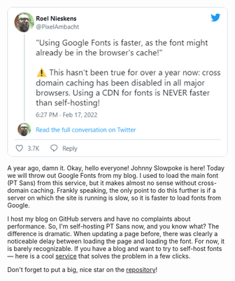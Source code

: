 ﻿[![Tweet](snap-tweet-PixelAmbacht-1494272370076536840.png)](https://twitter.com/PixelAmbacht/status/1494272370076536840)

A year ago, damn it. Okay, hello everyone! Johnny Slowpoke is here! Today we will throw out Google Fonts from my blog. I used to load the main font (PT Sans) from this service, but it makes almost no sense without cross-domain caching. Frankly speaking, the only point to do this further is if a server on which the site is running is slow, so it is faster to load fonts from Google. 

I host my blog on GitHub servers and have no complaints about performance. So, I'm self-hosting PT Sans now, and you know what? The difference is dramatic. When updating a page before, there was clearly a noticeable delay between loading the page and loading the font. For now, it is barely recognizable. If you have a blog and want to try to self-host fonts — here is a cool [service](https://google-webfonts-helper.herokuapp.com/fonts) that solves the problem in a few clicks.

Don't forget to put a big, nice star on the [repository](https://github.com/majodev/google-webfonts-helper)!